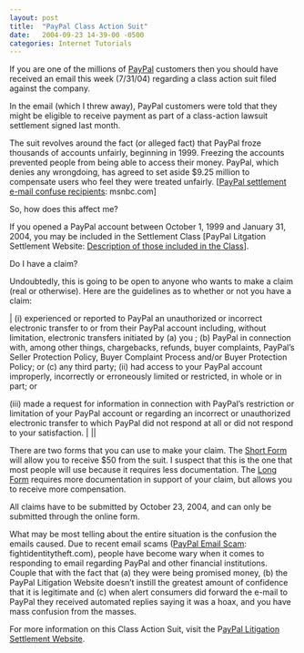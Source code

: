 ```yaml
---
layout: post
title:  "PayPal Class Action Suit"
date:   2004-09-23 14-39-00 -0500
categories: Internet Tutorials
---
```


If you are one of the millions of [PayPal][1] customers then you should have received an email this week (7/31/04) regarding a class action suit filed against the company.

In the email (which I threw away), PayPal customers were told that they might be eligible to receive payment as part of a class-action lawsuit settlement signed last month.

The suit revolves around the fact (or alleged fact) that PayPal froze thousands of accounts unfairly, beginning in 1999. Freezing the accounts prevented people from being able to access their money. PayPal, which denies any wrongdoing, has agreed to set aside $9.25 million to compensate users who feel they were treated unfairly. [[PayPal settlement e-mail confuse recipients][2]: msnbc.com]

So, how does this affect me?

If you opened a PayPal account between October 1, 1999 and January 31, 2004, you may be included in the Settlement Class [PayPal Litgation Settlement Website: [Description of those included in the Class][3]].

Do I have a claim?

Undoubtedly, this is going to be open to anyone who wants to make a claim (real or otherwise). Here are the guidelines as to whether or not you have a claim:

| (i) experienced or reported to PayPal an unauthorized or incorrect electronic transfer to or from their PayPal account including, without limitation, electronic transfers initiated by (a) you ; (b) PayPal in connection with, among other things, chargebacks, refunds, buyer complaints, PayPal’s Seller Protection Policy, Buyer Complaint Process and/or Buyer Protection Policy; or (c) any third party; 
(ii) had access to your PayPal account improperly, incorrectly or erroneously limited or restricted, in whole or in part; or

(iii) made a request for information in connection with PayPal’s restriction or limitation of your PayPal account or regarding an incorrect or unauthorized electronic transfer to which PayPal did not respond at all or did not respond to your satisfaction. |
||

There are two forms that you can use to make your claim. The [Short Form][4] will allow you to receive $50 from the suit. I suspect that this is the one that most people will use because it requires less documentation. The [Long Form][5] requires more documentation in support of your claim, but allows you to receive more compensation.

All claims have to be submitted by October 23, 2004, and can only be submitted through the online form.

What may be most telling about the entire situation is the confusion the emails caused. Due to recent email scams ([PayPal Email Scam][6]: fightidentitytheft.com), people have become wary when it comes to responding to email regarding PayPal and other financial institutions. Couple that with the fact that (a) they were being promised money, (b) the PayPal Litigation Website doesn’t instill the greatest amount of confidence that it is legitimate and (c) when alert consumers did forward the e-mail to PayPal they received automated replies saying it was a hoax, and you have mass confusion from the masses.

For more information on this Class Action Suit, visit the P[ayPal Litigation Settlement Website][7].

 [1]: http://www.paypal.com
 [2]: http://msnbc.msn.com/id/5550334/
 [3]: http://www.settlement4onlinepayments.com/question4.php3
 [4]: https://ppl.gardencitygroup.com/ppl/fs/shortClaim?action=clear
 [5]: https://ppl.gardencitygroup.com/ppl/fs/longClaim?action=clear
 [6]: http://www.fightidentitytheft.com/paypal_scam.html
 [7]: http://www.settlement4onlinepayments.com/index.php3

